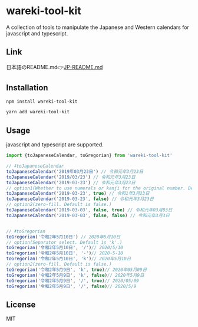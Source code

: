 # wareki-tool-kit

A collection of tools to manipulate the Japanese and Western calendars for javascript and typescript.

## Link

日本語のREADME.md👉[JP-README.md](https://github.com/Rujuu-prog/wareki-tool-kit/blob/main/JP-README.md)

## Installation

```bash
npm install wareki-tool-kit
```

```bash
yarn add wareki-tool-kit
```

## Usage

javascript and typescript are supported.

```typescript
import {toJapaneseCalendar, toGregorian} from 'wareki-tool-kit'

// ⏬toJapaneseCalendar
toJapaneseCalendar('2019年03月23日') // 令和元年3月23日
toJapaneseCalendar('2019/03/23') // 令和元年3月23日
toJapaneseCalendar('2019-03-23') // 令和元年3月23日
// option1(Whether to use numerals or kanji for the original number. Default is false.)
toJapaneseCalendar('2019-03-23', true) // 令和1年3月23日
toJapaneseCalendar('2019-03-23', false) // 令和元年3月23日
// option2(zero-fill. Default is false.)
toJapaneseCalendar('2019-03-03', false, true) // 令和元年03月03日
toJapaneseCalendar('2019-03-03', false, false) // 令和元年3月3日


// ⏬toGregorian
toGregorian('令和2年5月10日') // 2020年5月10日
// option(Separator select. Default is 'k'.)
toGregorian('令和2年5月10日', '/')// 2020/5/10
toGregorian('令和2年5月10日', '-')// 2020-5-10
toGregorian('令和2年5月10日', 'k')// 2020年5月10日
// option2(zero-fill. Default is false.)
toGregorian('令和2年5月9日', 'k', true)// 2020年05月09日
toGregorian('令和2年5月9日', 'k', false)// 2020年5月9日
toGregorian('令和2年5月9日', '/', true)// 2020/05/09
toGregorian('令和2年5月9日', '/', false)// 2020/5/9
```

## License

MIT
